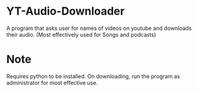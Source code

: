 # YT-Audio-Downloader
A program that asks user for names of videos on youtube and downloads their audio. (Most effectively used for Songs and podcasts)

# Note
Requires python to be installed. On downloading, run the program as administrator for most effective use.
